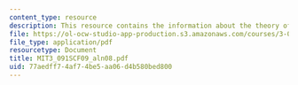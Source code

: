 ```yaml
---
content_type: resource
description: This resource contains the information about the theory of reaction rates.
file: https://ol-ocw-studio-app-production.s3.amazonaws.com/courses/3-091sc-introduction-to-solid-state-chemistry-fall-2010/77aedff74af74be5aa06d4b580bed800_MIT3_091SCF09_aln08.pdf
file_type: application/pdf
resourcetype: Document
title: MIT3_091SCF09_aln08.pdf
uid: 77aedff7-4af7-4be5-aa06-d4b580bed800
---
```

